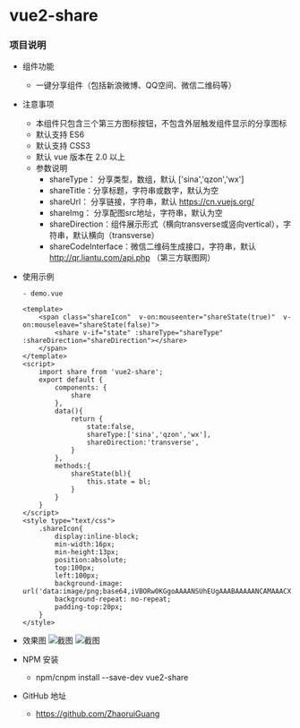 # vue2-share

### 项目说明
- 组件功能
    - 一键分享组件（包括新浪微博、QQ空间、微信二维码等）

- 注意事项
    - 本组件只包含三个第三方图标按钮，不包含外层触发组件显示的分享图标
    - 默认支持 ES6 
    - 默认支持 CSS3 
    - 默认 vue 版本在 2.0 以上
    - 参数说明
        - shareType： 分享类型，数组，默认 ['sina','qzon','wx']
        - shareTitle：分享标题，字符串或数字，默认为空
        - shareUrl：  分享链接，字符串，默认 https://cn.vuejs.org/
        - shareImg：  分享配图src地址，字符串，默认为空
        - shareDirection：组件展示形式（横向transverse或竖向vertical），字符串，默认横向（transverse）
        - shareCodeInterface：微信二维码生成接口，字符串，默认 http://qr.liantu.com/api.php （第三方联图网）

- 使用示例
    ```
    - demo.vue
    
    <template>
        <span class="shareIcon"  v-on:mouseenter="shareState(true)"  v-on:mouseleave="shareState(false)">
            <share v-if="state" :shareType="shareType" :shareDirection="shareDirection"></share>
        </span>
    </template>
    <script>
        import share from 'vue2-share';
        export default {
            components: {
                share
            },
            data(){
                return {
                    state:false,
                    shareType:['sina','qzon','wx'],
                    shareDirection:'transverse', 
                }
            },
            methods:{
                shareState(bl){
                    this.state = bl;
                }
            }
        }
    </script>
    <style type="text/css">
        .shareIcon{
            display:inline-block;
            min-width:16px;
            min-height:13px;
            position:absolute;
            top:100px;
            left:100px;
            background-image: url('data:image/png;base64,iVBORw0KGgoAAAANSUhEUgAAABAAAAANCAMAAACXZR4WAAAAUVBMVEUAAAD39/f4+Ph2dnZmZmZ3d3dsbGxpaWlnZ2eAgIB5eXmYmJiDg4Ourq5qampjY2OPj49gYGBsbGxlZWWCgoKHh4dzc3O1tbWnp6eTk5N6enpNjNvrAAAADnRSTlMABgT8/PDwz8ixeG08OLYDh+cAAABgSURBVAjXXY5XEsAgCAWJ6Q0iqCn3P2hiizPuD7DzBoBCAypUQkRGLx6I4k+0sdVxvM0iRFkoKx1NnxiTYNKD2URyYnen73qXd6wQmCGJwlULrIWEx8yRseEKM2OCGeAFzzUE1+1DPK4AAAAASUVORK5CYII=');
            background-repeat: no-repeat;
            padding-top:20px;
        }
    </style>
    
    ```
- 效果图
![截图](https://p4.ssl.qhimg.com/t01d039ffd9e3531d07.png)
![截图](https://p2.ssl.qhimg.com/t01f7333005068f251e.png)

- NPM 安装
    - npm/cnpm  install  --save-dev  vue2-share
    
- GitHub 地址
    - https://github.com/ZhaoruiGuang
